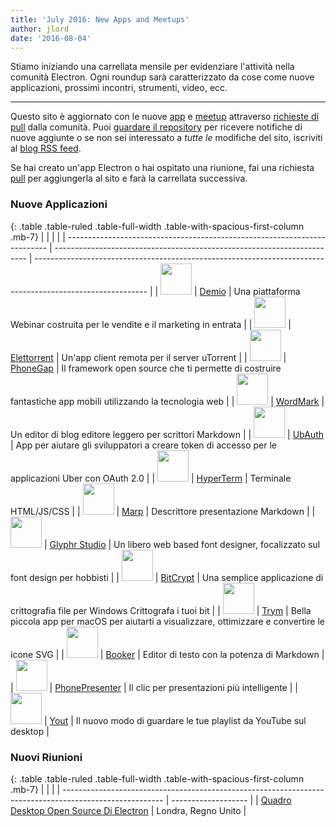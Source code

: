 ```yaml
---
title: 'July 2016: New Apps and Meetups'
author: jlord
date: '2016-08-04'
---
```


Stiamo iniziando una carrellata mensile per evidenziare l'attività nella comunità Electron. Ogni roundup sarà caratterizzato da cose come nuove applicazioni, prossimi incontri, strumenti, video, ecc.

---

Questo sito è aggiornato con le nuove [app](https://electronjs.org/apps) e [meetup](https://electronjs.org/community) attraverso [richieste di pull](https://github.com/electron/electronjs.org/pulls) dalla comunità. Puoi [guardare il repository](https://github.com/electron/electronjs.org) per ricevere notifiche di nuove aggiunte o se non sei interessato a _tutte le_ modifiche del sito, iscriviti al [blog RSS feed](https://electronjs.org/feed.xml).

Se hai creato un'app Electron o hai ospitato una riunione, fai una richiesta [pull](https://github.com/electron/electronjs.org) per aggiungerla al sito e farà la carrellata successiva.

### Nuove Applicazioni

{: .table .table-ruled .table-full-width .table-with-spacious-first-column .mb-7}
|                                                                           |                                                                         |                                                                                                            |
| ------------------------------------------------------------------------- | ----------------------------------------------------------------------- | ---------------------------------------------------------------------------------------------------------- |
| <img src="/images/apps/demio.png" width="50" />          | [Demio](https://demio.com)                                              | Una piattaforma Webinar costruita per le vendite e il marketing in entrata                                 |
| <img src="/images/apps/electorrent.png" width="50" />    | [Elettorrent](https://github.com/Tympanix/Electorrent)                  | Un'app client remota per il server uTorrent                                                                |
| <img src="/images/apps/phonegap.png" width="50" />       | [PhoneGap](http://phonegap.com/products/#desktop-app-section)           | Il framework open source che ti permette di costruire fantastiche app mobili utilizzando la tecnologia web |
| <img src="/images/apps/wordmark.png" width="50" />       | [WordMark](http://wordmarkapp.com)                                      | Un editor di blog editore leggero per scrittori Markdown                                                   |
| <img src="/images/apps/ubauth.png" width="50" />         | [UbAuth](http://ubauth.enytc.com)                                       | App per aiutare gli sviluppatori a creare token di accesso per le applicazioni Uber con OAuth 2.0          |
| <img src="/images/apps/hyperterm.png" width="50" />      | [HyperTerm](https://hyperterm.org)                                      | Terminale HTML/JS/CSS                                                                                      |
| <img src="/images/apps/marp.png" width="50" />           | [Marp](https://yhatt.github.io/marp)                                    | Descrittore presentazione Markdown                                                                         |
| <img src="/images/apps/glyphrstudio.png" width="50" />   | [Glyphr Studio](https://github.com/glyphr-studio/Glyphr-Studio-Desktop) | Un libero web based font designer, focalizzato sul font design per hobbisti                                |
| <img src="/images/apps/bitcrypt.png" width="50" />       | [BitCrypt](https://github.com/Nazgul07/BitCrypt)                        | Una semplice applicazione di crittografia file per Windows Crittografa i tuoi bit                          |
| <img src="/images/apps/trym.png" width="50" />           | [Trym](http://kontentapps.com/trym)                                     | Bella piccola app per macOS per aiutarti a visualizzare, ottimizzare e convertire le icone SVG             |
| <img src="/images/apps/booker.png" width="50" />         | [Booker](http://apps.meamka.me/booker)                                  | Editor di testo con la potenza di Markdown                                                                 |
| <img src="/images/apps/phonepresenter.png" width="50" /> | [PhonePresenter](https://phonepresenter.com)                            | Il clic per presentazioni più intelligente                                                                 |
| <img src="/images/apps/yout-player.png" width="50" />    | [Yout](https://youtplayer.github.io)                                    | Il nuovo modo di guardare le tue playlist da YouTube sul desktop                                           |

### Nuovi Riunioni

{: .table .table-ruled .table-full-width .table-with-spacious-first-column .mb-7}
|                                                                                                         |                     |
| ------------------------------------------------------------------------------------------------------- | ------------------- |
| [Quadro Desktop Open Source Di Electron](http://www.meetup.com/Electron-Open-Source-Desktop-Framework/) | Londra, Regno Unito |

